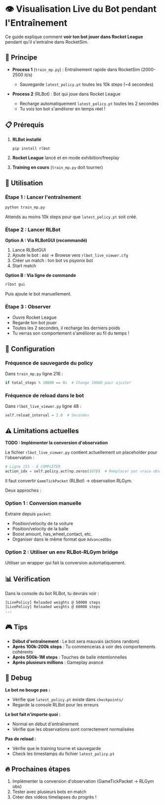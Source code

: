 # 👁️ Visualisation Live du Bot pendant l'Entraînement

Ce guide explique comment **voir ton bot jouer dans Rocket League** pendant qu'il s'entraîne dans RocketSim.

## 🎯 Principe

- **Process 1** (`train_mp.py`) : Entraînement rapide dans RocketSim (2000-2500 it/s)
  - Sauvegarde `latest_policy.pt` toutes les 10k steps (~4 secondes)

- **Process 2** (RLBot) : Bot qui joue dans Rocket League
  - Recharge automatiquement `latest_policy.pt` toutes les 2 secondes
  - Tu vois ton bot s'améliorer en temps réel !

## 📋 Prérequis

1. **RLBot installé**
   ```bash
   pip install rlbot
   ```

2. **Rocket League** lancé et en mode exhibition/freeplay

3. **Training en cours** (`train_mp.py` doit tourner)

## 🚀 Utilisation

### Étape 1 : Lancer l'entraînement

```bash
python train_mp.py
```

Attends au moins 10k steps pour que `latest_policy.pt` soit créé.

### Étape 2 : Lancer RLBot

**Option A : Via RLBotGUI (recommandé)**
1. Lance RLBotGUI
2. Ajoute le bot : `Add` → Browse vers `rlbot_live_viewer.cfg`
3. Créer un match : ton bot vs psyonix bot
4. Start match

**Option B : Via ligne de commande**
```bash
rlbot gui
```
Puis ajoute le bot manuellement.

### Étape 3 : Observer

- Ouvre Rocket League
- Regarde ton bot jouer
- Toutes les 2 secondes, il recharge les derniers poids
- Tu verras son comportement s'améliorer au fil du temps !

## 🔧 Configuration

### Fréquence de sauvegarde du policy

Dans `train_mp.py` ligne 216 :
```python
if total_steps % 10000 == 0:  # Change 10000 pour ajuster
```

### Fréquence de reload dans le bot

Dans `rlbot_live_viewer.py` ligne 48 :
```python
self.reload_interval = 2.0  # Secondes
```

## ⚠️ Limitations actuelles

**TODO : Implémenter la conversion d'observation**

Le fichier `rlbot_live_viewer.py` contient actuellement un placeholder pour l'observation :

```python
# Ligne 153 - À COMPLÉTER
action_idx = self.policy.act(np.zeros(107))  # Remplacer par vraie obs
```

Il faut convertir `GameTickPacket` (RLBot) → observation RLGym.

Deux approches :

### Option 1 : Conversion manuelle

Extraire depuis `packet`:
- Position/velocity de ta voiture
- Position/velocity de la balle
- Boost amount, has_wheel_contact, etc.
- Organiser dans le même format que `AdvancedObs`

### Option 2 : Utiliser un env RLBot-RLGym bridge

Utiliser un wrapper qui fait la conversion automatiquement.

## 📊 Vérification

Dans la console du bot RLBot, tu devrais voir :
```
[LivePolicy] Reloaded weights @ 50000 steps
[LivePolicy] Reloaded weights @ 60000 steps
...
```

## 🎮 Tips

- **Début d'entraînement** : Le bot sera mauvais (actions random)
- **Après 100k-200k steps** : Tu commenceras à voir des comportements cohérents
- **Après 500k-1M steps** : Touches de balle intentionnelles
- **Après plusieurs millions** : Gameplay avancé

## 🐛 Debug

**Le bot ne bouge pas :**
- Vérifie que `latest_policy.pt` existe dans `checkpoints/`
- Regarde la console RLBot pour les erreurs

**Le bot fait n'importe quoi :**
- Normal en début d'entraînement
- Vérifie que les observations sont correctement normalisées

**Pas de reload :**
- Vérifie que le training tourne et sauvegarde
- Check les timestamps du fichier `latest_policy.pt`

## 🔥 Prochaines étapes

1. Implémenter la conversion d'observation (GameTickPacket → RLGym obs)
2. Tester avec plusieurs bots en match
3. Créer des vidéos timelapses du progrès !
